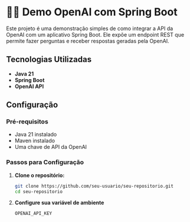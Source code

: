 # 🤖🌐 Demo OpenAI com Spring Boot
Este projeto é uma demonstração simples de como integrar a API da OpenAI com um aplicativo Spring Boot. Ele expõe um endpoint REST que permite fazer perguntas e receber respostas geradas pela OpenAI.

## Tecnologias Utilizadas

- **Java 21**
- **Spring Boot**
- **OpenAI API**

## Configuração

### Pré-requisitos

- Java 21 instalado
- Maven instalado
- Uma chave de API da OpenAI

### Passos para Configuração

1. **Clone o repositório:**

   ```bash
   git clone https://github.com/seu-usuario/seu-repositorio.git
   cd seu-repositorio

2. **Configure sua variável de ambiente**
   
    ```bash
    OPENAI_API_KEY
